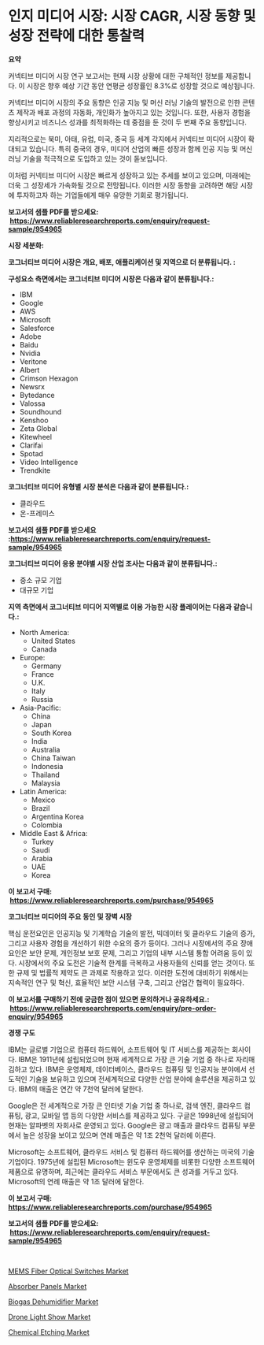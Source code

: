 <p><h1>인지 미디어 시장: 시장 CAGR, 시장 동향 및 성장 전략에 대한 통찰력</h1></p><p><strong>요약</strong></p>
<p><p>커넥티브 미디어 시장 연구 보고서는 현재 시장 상황에 대한 구체적인 정보를 제공합니다. 이 시장은 향후 예상 기간 동안 연평균 성장률인 8.3%로 성장할 것으로 예상됩니다.</p><p>커넥티브 미디어 시장의 주요 동향은 인공 지능 및 머신 러닝 기술의 발전으로 인한 콘텐츠 제작과 배포 과정의 자동화, 개인화가 높아지고 있는 것입니다. 또한, 사용자 경험을 향상시키고 비즈니스 성과를 최적화하는 데 중점을 둔 것이 두 번째 주요 동향입니다.</p><p>지리적으로는 북미, 아태, 유럽, 미국, 중국 등 세계 각지에서 커넥티브 미디어 시장이 확대되고 있습니다. 특히 중국의 경우, 미디어 산업의 빠른 성장과 함께 인공 지능 및 머신 러닝 기술을 적극적으로 도입하고 있는 것이 돋보입니다.</p><p>이처럼 커넥티브 미디어 시장은 빠르게 성장하고 있는 추세를 보이고 있으며, 미래에는 더욱 그 성장세가 가속화될 것으로 전망됩니다. 이러한 시장 동향을 고려하면 해당 시장에 투자하고자 하는 기업들에게 매우 유망한 기회로 평가됩니다.</p></p>
<p><strong>보고서의 샘플 PDF를 받으세요: &nbsp;<a href="https://www.reliableresearchreports.com/enquiry/request-sample/954965">https://www.reliableresearchreports.com/enquiry/request-sample/954965</a></strong></p>
<p><strong>시장 세분화:</strong></p>
<p><strong> 코그너티브 미디어 시장은 개요, 배포, 애플리케이션 및 지역으로 더 분류됩니다. :</strong></p>
<p><strong>구성요소 측면에서는 코그너티브 미디어 시장은 다음과 같이 분류됩니다.:</strong></p>
<p><ul><li>IBM</li><li>Google</li><li>AWS</li><li>Microsoft</li><li>Salesforce</li><li>Adobe</li><li>Baidu</li><li>Nvidia</li><li>Veritone</li><li>Albert</li><li>Crimson Hexagon</li><li>Newsrx</li><li>Bytedance</li><li>Valossa</li><li>Soundhound</li><li>Kenshoo</li><li>Zeta Global</li><li>Kitewheel</li><li>Clarifai</li><li>Spotad</li><li>Video Intelligence</li><li>Trendkite</li></ul></p>
<p><strong> 코그너티브 미디어 유형별 시장 분석은 다음과 같이 분류됩니다.:</strong></p>
<p><ul><li>클라우드</li><li>온-프레미스</li></ul></p>
<p><strong>보고서의 샘플 PDF를 받으세요 :<a href="https://www.reliableresearchreports.com/enquiry/request-sample/954965">https://www.reliableresearchreports.com/enquiry/request-sample/954965</a></strong></p>
<p><strong> 코그너티브 미디어 응용 분야별 시장 산업 조사는 다음과 같이 분류됩니다.:</strong></p>
<p><ul><li>중소 규모 기업</li><li>대규모 기업</li></ul></p>
<p><strong>지역 측면에서 코그너티브 미디어 지역별로 이용 가능한 시장 플레이어는 다음과 같습니다.:</strong></p>
<p><ul>
    <li>
        North America:
        <ul>
            <li>United States</li>
            <li>Canada</li>
        </ul>
    </li>
    <li>
        Europe:
        <ul>
            <li>Germany</li>
            <li>France</li>
            <li>U.K.</li>
            <li>Italy</li>
            <li>Russia</li>
        </ul>
    </li>
    <li>
        Asia-Pacific:
        <ul>
            <li>China</li>
            <li>Japan</li>
            <li>South Korea</li>
            <li>India</li>
            <li>Australia</li>
            <li>China Taiwan</li>
            <li>Indonesia</li>
            <li>Thailand</li>
            <li>Malaysia</li>
        </ul>
    </li>
    <li>
        Latin America:
        <ul>
            <li>Mexico</li>
            <li>Brazil</li>
            <li>Argentina Korea</li>
            <li>Colombia</li>
        </ul>
    </li>
    <li>
        Middle East & Africa:
        <ul>
            <li>Turkey</li>
            <li>Saudi</li>
            <li>Arabia</li>
            <li>UAE</li>
            <li>Korea</li>
        </ul>
    </li>
    </ul></p>
<p><strong>이 보고서 구매: &nbsp;<a href="https://www.reliableresearchreports.com/purchase/954965">https://www.reliableresearchreports.com/purchase/954965</a></strong></p>
<p><strong>코그너티브 미디어의 주요 동인 및 장벽 시장</strong></p>
<p><p>핵심 운전요인은 인공지능 및 기계학습 기술의 발전, 빅데이터 및 클라우드 기술의 증가, 그리고 사용자 경험을 개선하기 위한 수요의 증가 등이다. 그러나 시장에서의 주요 장애요인은 보안 문제, 개인정보 보호 문제, 그리고 기업의 내부 시스템 통합 어려움 등이 있다. 시장에서의 주요 도전은 기술적 한계를 극복하고 사용자들의 신뢰를 얻는 것이다. 또한 규제 및 법률적 제약도 큰 과제로 작용하고 있다. 이러한 도전에 대비하기 위해서는 지속적인 연구 및 혁신, 효율적인 보안 시스템 구축, 그리고 산업간 협력이 필요하다.</p></p>
<p><strong>이 보고서를 구매하기 전에 궁금한 점이 있으면 문의하거나 공유하세요.: &nbsp;<a href="https://www.reliableresearchreports.com/enquiry/pre-order-enquiry/954965">https://www.reliableresearchreports.com/enquiry/pre-order-enquiry/954965</a></strong></p>
<p><strong>경쟁 구도</strong></p>
<p><p>IBM는 글로벌 기업으로 컴퓨터 하드웨어, 소프트웨어 및 IT 서비스를 제공하는 회사이다. IBM은 1911년에 설립되었으며 현재 세계적으로 가장 큰 기술 기업 중 하나로 자리매김하고 있다. IBM은 운영체제, 데이터베이스, 클라우드 컴퓨팅 및 인공지능 분야에서 선도적인 기술을 보유하고 있으며 전세계적으로 다양한 산업 분야에 솔루션을 제공하고 있다. IBM의 매출은 연간 약 7천억 달러에 달한다.</p><p>Google은 전 세계적으로 가장 큰 인터넷 기술 기업 중 하나로, 검색 엔진, 클라우드 컴퓨팅, 광고, 모바일 앱 등의 다양한 서비스를 제공하고 있다. 구글은 1998년에 설립되어 현재는 알파벳의 자회사로 운영되고 있다. Google은 광고 매출과 클라우드 컴퓨팅 부문에서 높은 성장을 보이고 있으며 연례 매출은 약 1조 2천억 달러에 이른다.</p><p>Microsoft는 소프트웨어, 클라우드 서비스 및 컴퓨터 하드웨어를 생산하는 미국의 기술 기업이다. 1975년에 설립된 Microsoft는 윈도우 운영체제를 비롯한 다양한 소프트웨어 제품으로 유명하며, 최근에는 클라우드 서비스 부문에서도 큰 성과를 거두고 있다. Microsoft의 연례 매출은 약 1조 달러에 달한다.</p></p>
<p><strong>이 보고서 구매: &nbsp; <a href="https://www.reliableresearchreports.com/purchase/954965">https://www.reliableresearchreports.com/purchase/954965</a></strong></p>
<p><strong>보고서의 샘플 PDF를 받으세요: &nbsp;<a href="https://www.reliableresearchreports.com/enquiry/request-sample/954965">https://www.reliableresearchreports.com/enquiry/request-sample/954965</a></strong><strong></strong></p>
<p>&nbsp;</p>
<p><p><a href="https://skillful-vermicelli-b89.notion.site/MEMS-Fiber-Optical-Switches-Market-Research-Report-The-Key-To-Successful-Business-Strategy-Forecast-cb1786d968334c3fb9de2d39fb96ddb1">MEMS Fiber Optical Switches Market</a></p><p><a href="https://github.com/bobicer/Market-Research-Report-List-2/blob/main/absorber-panels-market.md">Absorber Panels Market</a></p><p><a href="https://eight-handstand-8fb.notion.site/Biogas-Dehumidifier-Market-Size-Furnishes-Valuable-Information-Encompassing-Market-Share-Market-Tre-a859fad519ca42949c842a503d312e0d">Biogas Dehumidifier Market</a></p><p><a href="https://view.publitas.com/reportprime-1/drone-light-show-market-size-and-growth-market-segmentation-regional-and-country-breakdowns-and-market-trends-for-period-from-2024-2031/">Drone Light Show Market</a></p><p><a href="https://view.publitas.com/reportprime-1/decoding-the-chemical-etching-market-a-deep-dive-into-the-latest-market-trends-market-segmentation-and-competitive-analysis/">Chemical Etching Market</a></p></p>